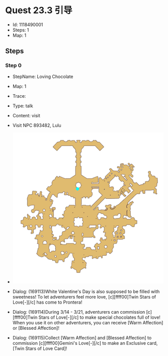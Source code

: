 # Quest 23.3 引导

- Id: 1118490001
- Steps: 1
- Map: 1

## Steps

### Step 0
- StepName:  Loving Chocolate
- Map:  1
- Trace:  
- Type:  talk
- Content:  visit
- Visit NPC 893482, Lulu

- ![images/1118490001_0.png](images/1118490001_0.png)
- Dialog: (169113)White Valentine's Day is also supposed to be filled with sweetness! To let adventurers feel more love, [c][ffff00]Twin Stars of Love[-][/c] has come to Prontera!
- Dialog: (169114)During 3/14 - 3/21, adventurers can commission [c][ffff00]Twin Stars of Love[-][/c] to make special chocolates full of love! When you use it on other adventurers, you can receive [Warm Affection] or [Blessed Affection]!
- Dialog: (169115)Collect [Warm Affection] and [Blessed Affection] to commission [c][ffff00]Gemini's Love[-][/c] to make an Exclusive card, [Twin Stars of Love Card]!


